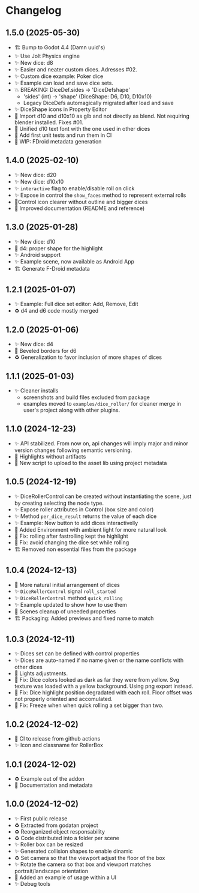 # Changelog

## 1.5.0 (2025-05-30)

- 🏗️ Bump to Godot 4.4 (Damn uuid's)
- ✨ Use Jolt Physics engine
- ✨ New dice: d8
- ✨ Easier and neater custom dices. Adresses #02.
- ✨ Custom dice example: Poker dice
- ✨ Example can load and save dice sets.
- 💥 BREAKING: DiceDef.sides -> 'DiceDefshape'
    - 'sides' (int) -> 'shape' (DiceShape: D6, D10, D10x10)
    - Legacy DiceDefs automagically migrated after load and save
- ✨ DiceShape icons in Property Editor
- 🐛 Import d10 and d10x10 as glb and not directly as blend.
     Not requiring blender installed. Fixes #01.
- 💄 Unified d10 text font with the one used in other dices
- 🔧 Add first unit tests and run them in CI
- 🚧 WIP: FDroid metadata generation

## 1.4.0 (2025-02-10)

- ✨ New dice: d20
- ✨ New dice: d10x10
- ✨ `interactive` flag to enable/disable roll on click
- ✨ Expose in control the `show_faces` method to represent external rolls
- 💄Control icon clearer without outline and bigger dices
- 📝 Improved documentation (README and reference)

## 1.3.0 (2025-01-28)

- ✨ New dice: d10
- 🐛 d4: proper shape for the highlight
- ✨ Android support
- ✨ Example scene, now available as Android App
- 🏗️ Generate F-Droid metadata

## 1.2.1 (2025-01-07)

- ✨ Example: Full dice set editor: Add, Remove, Edit
- ♻️ d4 and d6 code mostly merged

## 1.2.0 (2025-01-06)

- ✨ New dice: d4
- 💄 Beveled borders for d6
- ♻️ Generalization to favor inclusion of more shapes of dices

## 1.1.1 (2025-01-03)

- ✨ Cleaner installs
	- screenshots and build files excluded from package
	- examples moved to `examples/dice_roller/` for cleaner
	  merge in user's project along with other plugins.

## 1.1.0 (2024-12-23)

- ✨ API stabilized. From now on, api changes will imply
  major and minor version changes following semantic versioning.
- 🐛 Highlights without artifacts
- 🔧 New script to upload to the asset lib using project metadata

## 1.0.5 (2024-12-19)

- ✨ DiceRollerControl can be created without instantiating
     the scene, just by creating selecting the node type.
- ✨ Expose roller attributes in Control (box size and color)
- ✨ Method `per_dice_result` returns the value of each dice
- ✨ Example: New button to add dices interactivelly
- 💄 Added Environment with ambient light for more natural look
- 🐛 Fix: rolling after fastrolling kept the highlight
- 🐛 Fix: avoid changing the dice set while rolling
- 🏗️ Removed non essential files from the package

## 1.0.4 (2024-12-13)

- 💄 More natural initial arrangement of dices
- ✨ `DiceRollerControl` signal `roll_started`
- ✨ `DiceRollerControl` method `quick_rolling`
- ✨ Example updated to show how to use them
- 🧹 Scenes cleanup of uneeded properties
- 🏗️ Packaging: Added previews and fixed name to match

## 1.0.3 (2024-12-11)

- ✨ Dices set can be defined with control properties
- ✨ Dices are auto-named if no name given or the name conflicts with other dices
- 💄 Lights adjustments.
- 🐛 Fix: Dice colors looked as dark as far they were from yellow.
     Svg texture was loaded with a yellow background. Using png export instead.
- 🐛 Fix: Dice highlight position degradated with each roll.
     Floor offset was not properly oriented and accomulated.
- 🐛 Fix: Freeze when when quick rolling a set bigger than two.

## 1.0.2 (2024-12-02)

- 🔧 CI to release from github actions
- ✨ Icon and classname for RollerBox

## 1.0.1 (2024-12-02)

- ♻️  Example out of the addon
- 📝 Documentation and metadata

## 1.0.0 (2024-12-02)

- ✨ First public release
- ♻️ Extracted from godatan project
- ♻️ Reorganized object responsability
- ♻️ Code distributed into a folder per scene
- ✨ Roller box can be resized
- ✨ Generated collision shapes to enable dinamic
- ♻️ Set camera so that the viewport adjust the floor of the box
- ✨ Rotate the camera so that box and viewport matches portrait/landscape orientation
- 📝 Added an example of usage within a UI
- ✨ Debug tools



